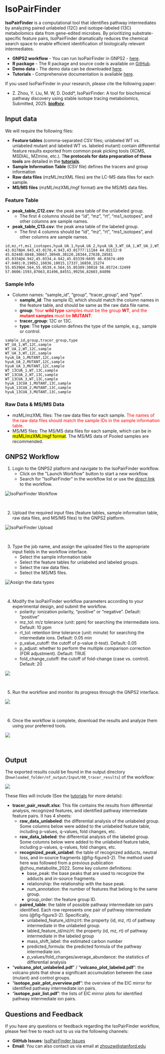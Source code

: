 # IsoPairFinder
**IsoPairFinder** is a computational tool that identifies pathway intermediates by analyzing paired unlabeled (12C) and isotope-labeled (13C) metabolomics data from gene-edited microbes. By prioritizing substrate-specific feature pairs, IsoPairFinder dramatically reduces the chemical search space to enable efficient identification of biologically relevant intermediates.

- **GNPS2 workflow** - You can run IsoPairFinder in GNPS2 - [here](https://gnps2.org/workflowinput?workflowname=isopairfinder_nextflow_workflow).
- **R package** - The R package and source code is available on [GitHub](https://github.com/DoddLab/IsoPairFinder).
- **Demo data** - The demo data can be downloaded [here](https://github.com/DoddLab/IsoPairFinder_demo_data).
- **Tutorials** - Comprehensive documentation is available [here](https://doddlab.github.io/IsoPairFinder/).

If you used IsoPairFinder in your research, please cite the following paper:
- Z. Zhou, Y. Liu, M. W, D. Dodd*, IsoPairFinder: A tool for biochemical pathway discovery using stable isotope tracing metabolomics, Submitted, 2025. [**bioRxiv**]().

## Input data
We will require the following files:

- **Feature tables** (comma-separated CSV files; unlabeled WT vs. unlabeled mutant and labeled WT vs. labeled mutant) contain differential feature results exported from common peak picking tools (XCMS, MSDIAL, MZmine, etc.). T**he protocols for data preparation of these tools** are detailed in the [**tutorials**](https://doddlab.github.io/IsoPairFinder_Tutorials/data_preparation.html).
- **Sample Information Table** (CSV file) defines the tracers and group information
- **Raw data files** (mzML/mzXML files) are the LC-MS data files for each sample.
- **MS/MS files** (mzML/mzXML/mgf format) are the MS/MS data files.

### Feature Table
- **peak_table_C12.csv**: the peak area table of the unlabeled group. 
    - The first 4 columns should be “id”, “mz”, “rt”, “ms1_isotopes”, and other columns are sample names.
- **peak_table_C13.csv**: the peak area table of the labeled group. 
    - The first 4 columns should be “id”, “mz”, “rt”, “ms1_isotopes”, and other columns are sample names.

```
id,mz,rt,ms1_isotopes,hyuA_UA_1,hyuA_UA_2,hyuA_UA_3,WT_UA_1,WT_UA_2,WT_UA_3
43.0178@4.943,43.0178,4.943,43.01777:11184 44.02112:0 45.02448:6848,30667,30948,30120,28344,27638,28581
45.0334@4.942,45.0334,4.942,45.03339:6695 46.03674:409 47.0401:0,19052,16036,18015,17337,16850,15274
55.0539@4.564,55.0539,4.564,55.05389:30018 56.05724:32499 57.0606:1593,87663,81496,84551,99256,82603,84896
```




### Sample Info 

- Column names: “sample_id”, “group”, “tracer_group”, and “type”.
    - **sample_id**: The sample ID, which should match the column names in the feature table, and should be same as the raw data file name.
    - **group**: <font color="red"> Your **wild type** samples must be the group **WT**, and the **mutant samples** must be **MUTANT**.</font>
    - **tracer_group**: 12C or 13C.
    - **type**: The **type** column defines the type of the sample, e.g., sample or control.

```
sample_id,group,tracer_group,type
WT_UA_1,WT,12C,sample
WT_UA_2,WT,12C,sample
WT_UA_3,WT,12C,sample
hyuA_UA_1,MUTANT,12C,sample
hyuA_UA_2,MUTANT,12C,sample
hyuA_UA_3,MUTANT,12C,sample
WT_13CUA_1,WT,13C,sample
WT_13CUA_2,WT,13C,sample
WT_13CUA_3,WT,13C,sample
hyuA_13CUA_1,MUTANT,13C,sample
hyuA_13CUA_2,MUTANT,13C,sample
hyuA_13CUA_3,MUTANT,13C,sample
```


### Raw Data & MS/MS Data
- mzML/mzXML files: The raw data files for each sample. <font color="red">The names of the raw data files should match the sample IDs in the sample information table.</font>
- MS/MS files: The MS/MS data files for each sample, which can be in <mark>mzML/mzXML/mgf format</mark>. The MS/MS data of Pooled samples are recommended.

## GNPS2 Workflow
1. Login to the GNPS2 platform and navigate to the IsoPairFinder workflow. 
    - Click on the "Launch Workflow" button to start a new workflow.
    - Search for "IsoPairFinder" in the workflow list or use the [direct link]() to the workflow.

![IsoPairFinder Workflow](https://raw.githubusercontent.com/JustinZZW/blogImg/main/GNPS2_workflow1.png)


<br>

2. Upload the required input files (feature tables, sample information table, raw data files, and MS/MS files) to the GNPS2 platform.

![IsoPairFinder Upload](https://raw.githubusercontent.com/JustinZZW/blogImg/main/GNPS2_workflow2.png)

<br>

3. Type the job name, and assign the uploaded files to the appropriate input fields in the workflow interface.
    - Select the sample information table 
    - Select the feature tables for unlabeled and labeled groups.
    - Select the raw data files.
    - Select the MS/MS files.

![Assign the data types](https://raw.githubusercontent.com/JustinZZW/blogImg/main/GNPS2_workflow3.png)

<br>

4. Modify the IsoPairFinder workflow parameters according to your experimental design, and submit the workflow.
    - polarity: ionization polarity, “positive” or “negative”. Default: “positive”
    - mz_tol: m/z tolerance (unit: ppm) for searching the intermediate ions. Default: 10 ppm
    - rt_tol: retention time tolerance (unit: minute) for searching the intermediate ions. Default: 0.05 min
    - p_value_cutoff: the cutoff of p-value (t-test). Default: 0.05
    - p_adjust: whether to perform the multiple comparison correction (FDR adjustment). Default: TRUE
    - fold_change_cutoff: the cutoff of fold-change (case vs. control). Default: 20


![](https://raw.githubusercontent.com/JustinZZW/blogImg/main/202508111725650.png)

<br>

5. Run the workflow and monitor its progress through the GNPS2 interface.

![](https://raw.githubusercontent.com/JustinZZW/blogImg/main/GNPS2_workflow5.png)

<br>

6. Once the workflow is complete, download the results and analyze them using your preferred tools.

![](https://raw.githubusercontent.com/JustinZZW/blogImg/main/GNPS2_workflow6_2.png)

<br>

## Output
The exported results could be found in the output directory (`Downloaded_folder/nf_output/Input/00_tracer_results`) of the workflow:

![](https://raw.githubusercontent.com/JustinZZW/blogImg/main/GNPS2_workflow7.png)

These files will include (See the [tutorials](https://doddlab.github.io/IsoPairFinder_Tutorials/isoPairFinder_running.html) for more details):
- **tracer_pair_result.xlsx**: This file contains the results from differential analysis, recognized features, and identified pathway intermediate feature pairs. It has 4 sheets:
    - **raw_data_unlabeled**: the differential analysis of the unlabeled group. Some columns below were added to the unlabeled feature table, including p-values, q-values, fold changes, etc.
    - **raw_data_labeled**: the differential analysis of the labeled group. Some columns below were added to the unlabeled feature table, including p-values, q-values, fold changes, etc.
    - **recognized_peak_unlabel**: the table of recognized adducts, neutral loss, and in-source fragments (@fig-figure3-2). The method used here was followed from a previous publication @zhou_metabolite_2022. Some key column definitions:
        - base_peak: the base peaks that are used to recognize the adducts and in-source fragments.
        - relationship: the relationship with the base peak.
        - num_annotation: the number of features that belong to the same group.
        - group_order: the feature group ID.
    - **paired_table**: the table of possible pathway intermediate ion pairs identified. Each row represents one pair of pathway intermediate ions (@fig-figure3-2). Specifically,
        - unlabeled_feature_id/mz/rt: the property (id, mz, rt) of pathway intermediate in the unlabeled group.
        - labled_feature_id/mz/rt: the property (id, mz, rt) of pathway intermediate in the labeled group
        - mass_shift_label: the estimated carbon number
        - predicted_formula: the predicted formula of the pathway intermediate ion.
        - p_values/fold_changes/average_abundance: the statistics of differential analysis
- “**volcano_plot_unlabeled.pdf**” / “**volcano_plot_labeled.pdf**”: the volcano plots that show a significant accumulation between the case (mutant) and control groups. 
- “**isotope_pair_plot_overview.pdf**”: the overview of the EIC mirror for identified pathway intermediate ion pairs.
- “**isotope_pair_list.pdf**”: the lists of EIC mirror plots for identified pathway intermediate ion pairs. 

## Questions and Feedback
If you have any questions or feedback regarding the IsoPairFinder workflow, please feel free to reach out to us via the following channels:
- **GitHub Issues**: [IsoPairFinder Issues](https://github.com/DODD-LAB/IsoPairFinder/issues)
- **Email**: You can also contact us via email at [zhouzw@stanford.edu](mailto:zhouzw@stanford.edu)

